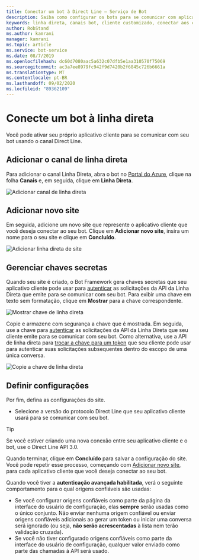 ```yaml
---
title: Conectar um bot à Direct Line – Serviço de Bot
description: Saiba como configurar os bots para se comunicar com aplicativos cliente. Consulte como usar o canal de linha direta para essa finalidade.
keywords: linha direta, canais bot, cliente customizado, conectar aos canais, configurar
author: RobStand
ms.author: kamrani
manager: kamrani
ms.topic: article
ms.service: bot-service
ms.date: 08/7/2019
ms.openlocfilehash: dc60d7080aac5a632c07dfb5e1aa310570f75069
ms.sourcegitcommit: ac3a7ee8979fc942f9d7420b2f6845c726b6661a
ms.translationtype: MT
ms.contentlocale: pt-BR
ms.lasthandoff: 09/02/2020
ms.locfileid: "89362109"
---
```

# <a name="connect-a-bot-to-direct-line"></a>Conecte um bot à linha direta

Você pode ativar seu próprio aplicativo cliente para se comunicar com seu bot usando o canal Direct Line.

## <a name="add-the-direct-line-channel"></a>Adicionar o canal de linha direta

Para adicionar o canal Linha Direta, abra o bot no [Portal do Azure](https://portal.azure.com/), clique na folha **Canais** e, em seguida, clique em **Linha Direta**.

![Adicionar canal de linha direta](media/bot-service-channel-connect-directline/directline-addchannel.png)

## <a name="add-new-site"></a>Adicionar novo site

Em seguida, adicione um novo site que represente o aplicativo cliente que você deseja conectar ao seu bot. Clique em **Adicionar novo site**, insira um nome para o seu site e clique em **Concluído**.

![Adicionar linha direta de site](media/bot-service-channel-connect-directline/directline-addsite.png)

## <a name="manage-secret-keys"></a>Gerenciar chaves secretas

Quando seu site é criado, o Bot Framework gera chaves secretas que seu aplicativo cliente pode usar para [autenticar](~/rest-api/bot-framework-rest-direct-line-3-0-authentication.md) as solicitações da API da Linha Direta que emite para se comunicar com seu bot. Para exibir uma chave em texto sem formatação, clique em **Mostrar** para a chave correspondente.

![Mostrar chave de linha direta](media/bot-service-channel-connect-directline/directline-showkey.png)

Copie e armazene com segurança a chave que é mostrada. Em seguida, use a chave para [autenticar](~/rest-api/bot-framework-rest-direct-line-3-0-authentication.md) as solicitações da API da Linha Direta que seu cliente emite para se comunicar com seu bot.
Como alternativa, use a API de linha direta para [trocar a chave para um token](~/rest-api/bot-framework-rest-direct-line-3-0-authentication.md#generate-token) que seu cliente pode usar para autenticar suas solicitações subsequentes dentro do escopo de uma única conversa.

![Copie a chave de linha direta](media/bot-service-channel-connect-directline/directline-copykey.png)

## <a name="configure-settings"></a>Definir configurações

Por fim, defina as configurações do site.

- Selecione a versão do protocolo Direct Line que seu aplicativo cliente usará para se comunicar com seu bot.

> [!TIP]
> Se você estiver criando uma nova conexão entre seu aplicativo cliente e o bot, use o Direct Line API 3.0.

Quando terminar, clique em **Concluído** para salvar a configuração do site. Você pode repetir esse processo, começando com [Adicionar novo site](#add-new-site), para cada aplicativo cliente que você deseja conectar ao seu bot.

Quando você tiver a **autenticação avançada habilitada**, verá o seguinte comportamento para o qual origens confiáveis são usadas:

- Se você configurar origens confiáveis como parte da página da interface do usuário de configuração, elas **sempre** serão usadas como o único conjunto. Não enviar nenhuma origem confiável ou enviar origens confiáveis adicionais ao gerar um token ou iniciar uma conversa será ignorado (ou seja, **não serão acrescentadas** à lista nem terão validação cruzada).
- Se você não tiver configurado origens confiáveis como parte da interface do usuário de configuração, qualquer valor enviado como parte das chamadas à API será usado.